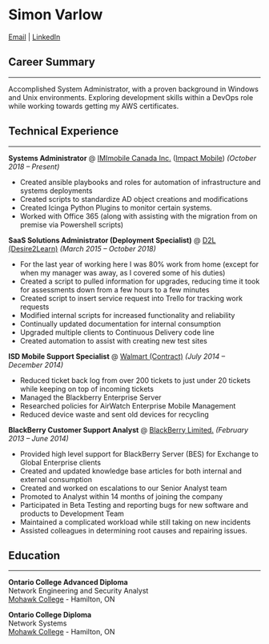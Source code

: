 # Simon Varlow

[Email](amilto:svarlow@live.ca) | [LinkedIn](https://www.linkedin.com/in/simon-varlow/)

## Career Summary

---

Accomplished System Administrator, with a proven background in Windows and Unix environments. Exploring development skills within a DevOps role while working towards getting my AWS certificates.

## Technical Experience

---

**Systems Administrator** @
[IMImobile Canada Inc.](https://imimobile.com/) ([Impact Mobile](http://www.impactmobile.com/))
_(October 2018 – Present)_

- Created ansible playbooks and roles for automation of infrastructure and systems deployments
- Created scripts to standardize AD object creations and modifications
- Created Icinga Python Plugins to monitor certain systems.
- Worked with Office 365 (along with assisting with the migration from on premise via Powershell scripts)

**SaaS Solutions Administrator (Deployment Specialist)** @
[D2L (Desire2Learn)](https://www.d2l.com/)
_(March 2015 – October 2018)_

- For the last year of working here I was 80% work from home (except for when my manager was away, as I covered some of his duties)
- Created a script to pulled information for upgrades, reducing time it took for assessments down from a few hours to a few minutes
- Created script to insert service request into Trello for tracking work requests
- Modified internal scripts for increased functionality and reliability
- Continually updated documentation for internal consumption
- Upgraded multiple clients to Continuous Delivery code line
- Created automation to assist with creating new test sites

**ISD Mobile Support Specialist** @
[Walmart (Contract)](https://www.walmart.ca/en)
_(July 2014 – December 2014)_

- Reduced ticket back log from over 200 tickets to just under 20 tickets while keeping on top of incoming tickets
- Managed the Blackberry Enterprise Server
- Researched policies for AirWatch Enterprise Mobile Management
- Reduced device waste and sent old devices for recycling

**BlackBerry Customer Support Analyst** @
[BlackBerry Limited.](https://www.blackberry.com/us/en)
_(February 2013 – June 2014)_

- Provided high level support for BlackBerry Server (BES) for Exchange to Global Enterprise clients
- Created and updated knowledge base articles for both internal and external consumption
- Created and worked on escalations to our Senior Analyst team
- Promoted to Analyst within 14 months of joining the company
- Participated in Beta Testing and reporting bugs for new software and products to Development Team
- Maintained a complicated workload while still taking on new incidents
- Assisted colleagues in determining root causes and repairing issues.

## Education

---

**Ontario College Advanced Diploma**  
Network Engineering and Security Analyst  
[Mohawk College](https://www.mohawkcollege.ca/) - Hamilton, ON

**Ontario College Diploma**  
Network Systems  
[Mohawk College](https://www.mohawkcollege.ca/) - Hamilton, ON
